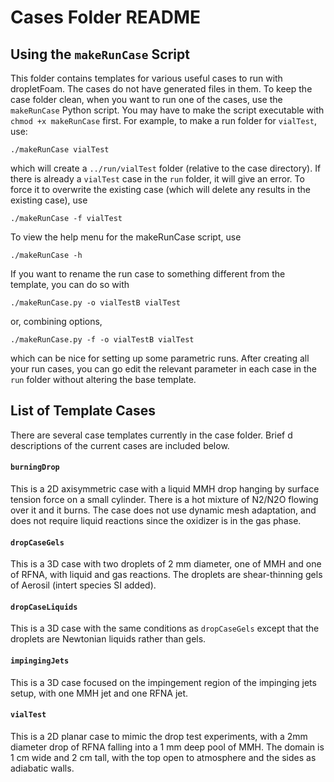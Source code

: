 Cases Folder README
=====================

## Using the `makeRunCase` Script

This folder contains templates for various useful cases to run with dropletFoam.
The cases do not have generated files in them. To keep the case folder clean,
when you want to run one of the cases, use the `makeRunCase` Python script. You
may have to make the script executable with `chmod +x makeRunCase` first.
For example, to make a run folder for `vialTest`, use:

    ./makeRunCase vialTest
  
which will create a `../run/vialTest` folder (relative to the case
directory). If there is already a `vialTest` case in the `run` folder, it will
give an error. To force it to overwrite the existing case (which will delete
any results in the existing case), use

    ./makeRunCase -f vialTest
  
To view the help menu for the makeRunCase script, use

    ./makeRunCase -h
  
If you want to rename the run case to something different from the template, you
can do so with

    ./makeRunCase.py -o vialTestB vialTest

or, combining options,

    ./makeRunCase.py -f -o vialTestB vialTest
    
which can be nice for setting up some parametric runs. After creating all your
run cases, you can go edit the relevant parameter in each case in the `run`
folder without altering the base template.
  

## List of Template Cases

There are several case templates currently in the case folder. Brief d
descriptions of the current cases are included below.

#### `burningDrop`

This is a 2D axisymmetric case with a liquid MMH drop hanging by surface
tension force on a small cylinder. There is a hot mixture of N2/N2O flowing
over it and it burns. The case does not use dynamic mesh adaptation, and
does not require liquid reactions since the oxidizer is in the gas phase.

#### `dropCaseGels`

This is a 3D case with two droplets of 2 mm diameter, one of MMH and one of
RFNA, with liquid and gas reactions. The droplets are shear-thinning gels 
of Aerosil (intert species SI added).

#### `dropCaseLiquids`

This is a 3D case with the same conditions as `dropCaseGels` except that the
droplets are Newtonian liquids rather than gels.

#### `impingingJets`

This is a 3D case focused on the impingement region of the impinging jets
setup, with one MMH jet and one RFNA jet.

#### `vialTest`

This is a 2D planar case to mimic the drop test experiments, with a 2mm diameter
drop of RFNA falling into a 1 mm deep pool of MMH. The domain is 1 cm wide
and 2 cm tall, with the top open to atmosphere and the sides as adiabatic
walls.


